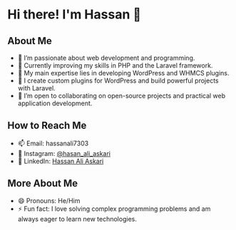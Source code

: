 # Hi there! I'm Hassan 👋

## About Me
- 👀 I’m passionate about web development and programming.
- 🌱 Currently improving my skills in PHP and the Laravel framework.
- 💼 My main expertise lies in developing WordPress and WHMCS plugins.
- 🔧 I create custom plugins for WordPress and build powerful projects with Laravel.
- 💞️ I’m open to collaborating on open-source projects and practical web application development.

## How to Reach Me
- 📫 Email: hassanali7303
- 📸 Instagram: [@hasan_ali_askari](https://www.instagram.com/hasan_ali_askari)
- 💼 LinkedIn: [Hassan Ali Askari](https://www.linkedin.com/in/hassan-ali-askari)

## More About Me
- 😄 Pronouns: He/Him
- ⚡ Fun fact: I love solving complex programming problems and am always eager to learn new technologies.
